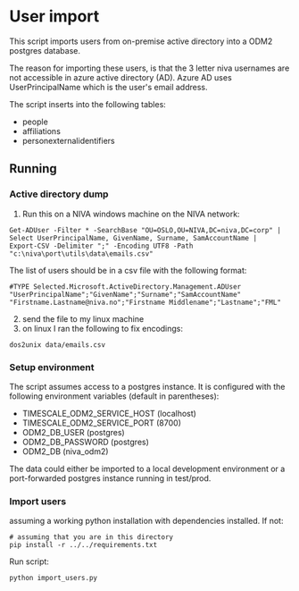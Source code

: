 # User import

This script imports users from on-premise active directory into a ODM2 postgres database.

The reason for importing these users, is that the 3 letter niva usernames are not accessible in azure active directory (AD). Azure AD uses UserPrincipalName which is the user's email address.

The script inserts into the following tables:

- people
- affiliations
- personexternalidentifiers

## Running

### Active directory dump

1. Run this on a NIVA windows machine on the NIVA network:

```
Get-ADUser -Filter * -SearchBase "OU=OSLO,OU=NIVA,DC=niva,DC=corp" |
Select UserPrincipalName, GivenName, Surname, SamAccountName |
Export-CSV -Delimiter ";" -Encoding UTF8 -Path
"c:\niva\port\utils\data\emails.csv"
```

The list of users should be in a csv file with the following format:

```
#TYPE Selected.Microsoft.ActiveDirectory.Management.ADUser
"UserPrincipalName";"GivenName";"Surname";"SamAccountName"
"Firstname.Lastname@niva.no";"Firstname Middlename";"Lastname";"FML"
```

2. send the file to my linux machine 
3. on linux  I ran the following to fix encodings:

```
dos2unix data/emails.csv
```

### Setup environment

The script assumes access to a postgres instance. It is configured with the following environment variables (default in parentheses):

- TIMESCALE_ODM2_SERVICE_HOST (localhost)
- TIMESCALE_ODM2_SERVICE_PORT (8700)
- ODM2_DB_USER (postgres)
- ODM2_DB_PASSWORD (postgres)
- ODM2_DB (niva_odm2)

The data could either be imported to a local development environment or a port-forwarded postgres instance running in test/prod.

### Import users

assuming a working python installation with dependencies installed. If not:

```
# assuming that you are in this directory
pip install -r ../../requirements.txt
```

Run script:

```
python import_users.py
```
